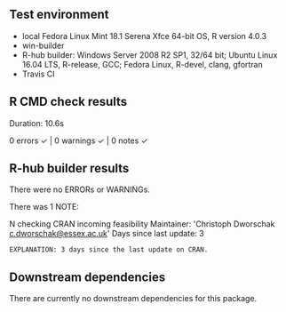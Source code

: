 
## Test environment
* local Fedora Linux Mint 18.1 Serena Xfce 64-bit OS, R version 4.0.3
* win-builder
* R-hub builder: Windows Server 2008 R2 SP1, 32/64 bit; Ubuntu Linux 16.04 LTS, R-release, GCC; Fedora Linux, R-devel, clang, gfortran
* Travis CI



## R CMD check results
Duration: 10.6s

0 errors ✓ | 0 warnings ✓ | 0 notes ✓




## R-hub builder results
There were no ERRORs or WARNINGs. 

There was 1 NOTE:

N  checking CRAN incoming feasibility
   Maintainer: 'Christoph Dworschak <c.dworschak@essex.ac.uk>'
   Days since last update: 3

    EXPLANATION: 3 days since the last update on CRAN.




## Downstream dependencies
There are currently no downstream dependencies for this package.

